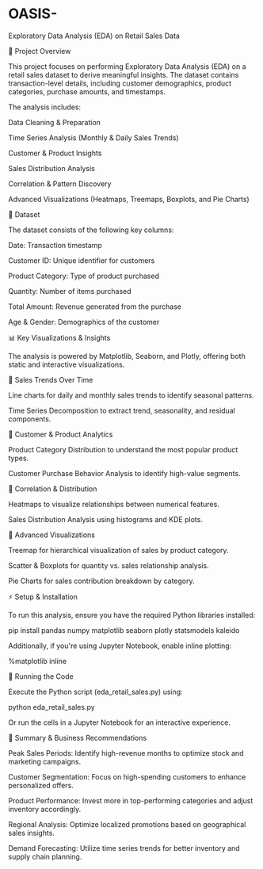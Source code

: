 # OASIS-
Exploratory Data Analysis (EDA) on Retail Sales Data

📌 Project Overview

This project focuses on performing Exploratory Data Analysis (EDA) on a retail sales dataset to derive meaningful insights. The dataset contains transaction-level details, including customer demographics, product categories, purchase amounts, and timestamps.

The analysis includes:

Data Cleaning & Preparation

Time Series Analysis (Monthly & Daily Sales Trends)

Customer & Product Insights

Sales Distribution Analysis

Correlation & Pattern Discovery

Advanced Visualizations (Heatmaps, Treemaps, Boxplots, and Pie Charts)

📂 Dataset

The dataset consists of the following key columns:

Date: Transaction timestamp

Customer ID: Unique identifier for customers

Product Category: Type of product purchased

Quantity: Number of items purchased

Total Amount: Revenue generated from the purchase

Age & Gender: Demographics of the customer

📊 Key Visualizations & Insights

The analysis is powered by Matplotlib, Seaborn, and Plotly, offering both static and interactive visualizations.

🔹 Sales Trends Over Time

Line charts for daily and monthly sales trends to identify seasonal patterns.

Time Series Decomposition to extract trend, seasonality, and residual components.

🔹 Customer & Product Analytics

Product Category Distribution to understand the most popular product types.

Customer Purchase Behavior Analysis to identify high-value segments.

🔹 Correlation & Distribution

Heatmaps to visualize relationships between numerical features.

Sales Distribution Analysis using histograms and KDE plots.

🔹 Advanced Visualizations

Treemap for hierarchical visualization of sales by product category.

Scatter & Boxplots for quantity vs. sales relationship analysis.

Pie Charts for sales contribution breakdown by category.

⚡ Setup & Installation

To run this analysis, ensure you have the required Python libraries installed:

pip install pandas numpy matplotlib seaborn plotly statsmodels kaleido

Additionally, if you're using Jupyter Notebook, enable inline plotting:

%matplotlib inline

🚀 Running the Code

Execute the Python script (eda_retail_sales.py) using:

python eda_retail_sales.py

Or run the cells in a Jupyter Notebook for an interactive experience.

📌 Summary & Business Recommendations

Peak Sales Periods: Identify high-revenue months to optimize stock and marketing campaigns.

Customer Segmentation: Focus on high-spending customers to enhance personalized offers.

Product Performance: Invest more in top-performing categories and adjust inventory accordingly.

Regional Analysis: Optimize localized promotions based on geographical sales insights.

Demand Forecasting: Utilize time series trends for better inventory and supply chain planning.


